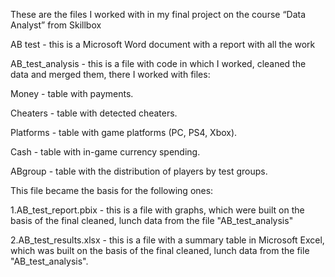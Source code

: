 These are the files I worked with in my final project on the course “Data Analyst” from Skillbox


AB test - this is a Microsoft Word document with a report with all the work


AB_test_analysis - this is a file with code in which I worked, cleaned the data and merged them, there I worked with files:


Money - table with payments.

Cheaters - table with detected cheaters.

Platforms - table with game platforms (PC, PS4, Xbox).

Cash - table with in-game currency spending.



ABgroup - table with the distribution of players by test groups.


This file became the basis for the following ones:

1.AB_test_report.pbix - this is a file with graphs, which were built on the basis of the final cleaned, lunch data from the file "AB_test_analysis"


2.AB_test_results.xlsx - this is a file with a summary table in Microsoft Excel, which was built on the basis of the final cleaned, lunch data from the file "AB_test_analysis".
